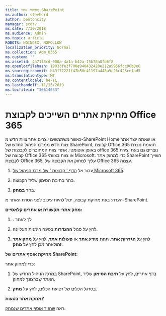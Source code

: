 ```yaml
---
title: מחיקת אתר SharePoint
ms.author: stevhord
author: bentoncity
manager: scotv
ms.date: 7/30/2018
ms.audience: Admin
ms.topic: article
ROBOTS: NOINDEX, NOFOLLOW
localization_priority: Normal
ms.collection: Adm_O365
ms.custom: ''
ms.assetid: 4a71f3cd-000a-4a1a-b42a-15b70a8fb6f8
ms.openlocfilehash: 19033fe2f700e940432428e212a5956fcc06b0e6
ms.sourcegitcommit: b43f77221f47b50c41197a448a9c26c423ce1ad5
ms.translationtype: MT
ms.contentlocale: he-IL
ms.lasthandoff: 11/15/2019
ms.locfileid: "36514033"
---
```

# <a name="delete-sites-that-belong-to-an-office-365-group"></a>מחיקת אתרים השייכים לקבוצת Office 365

כאשר משתמשים יוצרים אתר צוות חדש מ-SharePoint Home או שאתה יוצר אתר צוות חדש ממרכז הניהול החדש של SharePoint, קבוצת Office 365 תואמת נוצרת באופן אוטומטי. אתרי צוות המחוברים לקבוצות של office 365 נוצרים גם בעת יצירת קבוצה של Office 365 או צוות בצוותי Microsoft. כדי למחוק אתר SharePoint השייך לקבוצת Office 365, עליך למחוק את הקבוצה של Office 365 עצמה. 
  
1. עבור אל [הדף ' קבוצות ' של מרכז הניהול של Microsoft 365](https://portal.office.com/adminportal/home#/groups).
    
2. בחר בתיבת הסימון שליד הקבוצה.
    
3. בחר **במחק**.
    
הערה: בעת מחיקת קבוצה, יכול להיות עיכוב לפני הסרת האתר מ-SharePoint.
  
**מחק אתרי תקשורת או אתרים קלאסיים:**

1. . לך לאתר
  
2. לחץ על סמל **ההגדרות** בפינה הימנית העליונה. 
  
3. לחץ על **הגדרות אתר**. תחת **מידע אתר** או **פעולות אתר**, לחץ על **מחק אתר זה**ולאחר מכן לחץ על **מחק**.
  
**מחיקת אוסף אתרים של SharePoint:**

כדי למחוק אתר:
  
1. במרכז הניהול החדש של SharePoint, בדף אתרים, לחץ על **תיבת הסימון** שליד האתר שברצונך למחוק. 
    
2. בסרגל הכלים של רצועת הכלים, לחץ על **מחק.**
    
**מחקת אתר בטעות?**

ראה [שחזור אוסף אתרים שנמחק](https://go.microsoft.com/fwlink/?linkid=867660).
  

